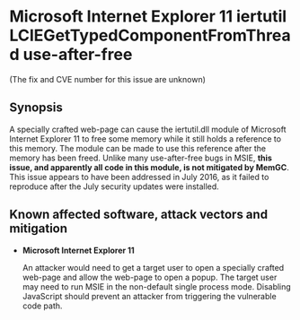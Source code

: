 Microsoft Internet Explorer 11 iertutil LCIEGetTypedComponentFromThread use-after-free
==========================================================================================
(The fix and CVE number for this issue are unknown)

Synopsis
--------
A specially crafted web-page can cause the iertutil.dll module of Microsoft
Internet Explorer 11 to free some memory while it still holds a reference to
this memory. The module can be made to use this reference after the memory has
been freed. Unlike many use-after-free bugs in MSIE, **this issue, and
apparently all code in this module, is not mitigated by MemGC**. This issue
appears to have been addressed in July 2016, as it failed to reproduce after
the July security updates were installed.


Known affected software, attack vectors and mitigation
------------------------------------------------------
+ **Microsoft Internet Explorer 11**

  An attacker would need to get a target user to open a specially crafted
  web-page and allow the web-page to open a popup. The target user may need to
  run MSIE in the non-default single process mode. Disabling JavaScript should
  prevent an attacker from triggering the vulnerable code path.
